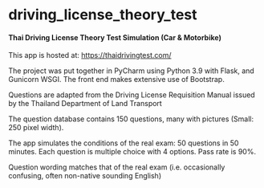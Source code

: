 # driving_license_theory_test

#### Thai Driving License Theory Test Simulation (Car & Motorbike)

This app is hosted at: https://thaidrivingtest.com/

The project was put together in PyCharm using Python 3.9 with Flask, and Gunicorn WSGI. The front end makes extensive use of Bootstrap. 

Questions are adapted from the Driving License Requisition Manual issued by the Thailand Department of Land Transport

The question database contains 150 questions, many with pictures (Small: 250 pixel width).

The app simulates the conditions of the real exam: 50 questions in 50 minutes. Each question is multiple choice with 4 options. Pass rate is 90%.

Question wording matches that of the real exam (i.e. occasionally confusing, often non-native sounding English)

